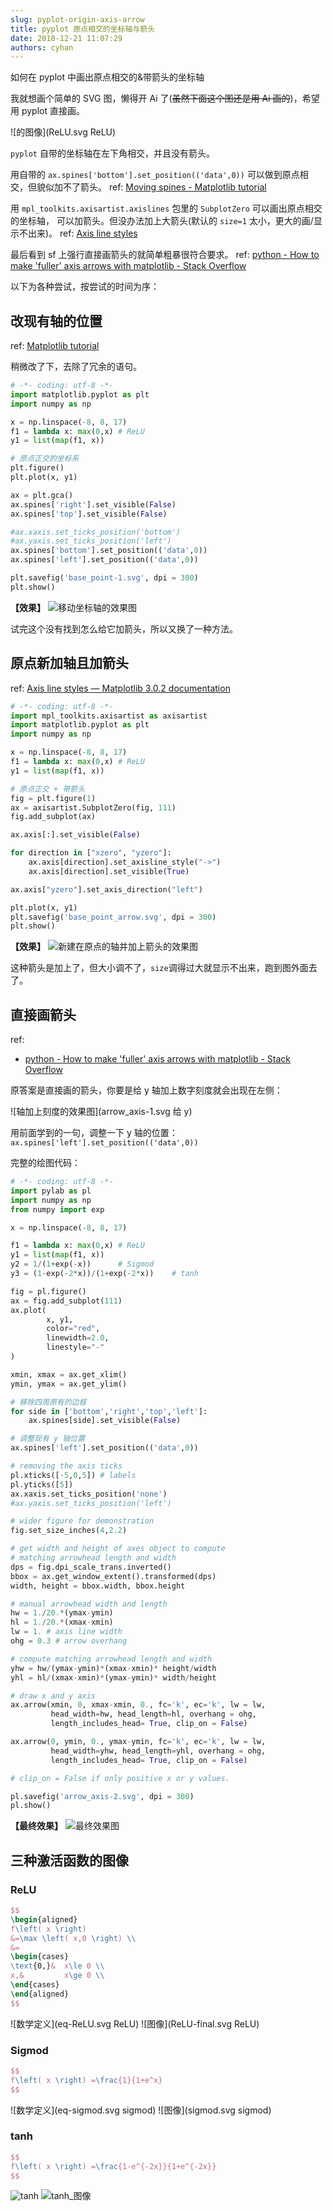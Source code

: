 ```yaml
---
slug: pyplot-origin-axis-arrow
title: pyplot 原点相交的坐标轴与箭头
date: 2018-12-21 11:07:29
authors: cyhan
---
```

如何在 pyplot 中画出原点相交的&带箭头的坐标轴


我就想画个简单的 SVG 图，懒得开 Ai 了(~~虽然下面这个图还是用 Ai 画的~~)，希望用 pyplot 直接画。

![的图像](ReLU.svg ReLU)

`pyplot` 自带的坐标轴在左下角相交，并且没有箭头。

用自带的 `ax.spines['bottom'].set_position(('data',0))` 可以做到原点相交，但貌似加不了箭头。
ref: [Moving spines - Matplotlib tutorial](https://www.labri.fr/perso/nrougier/teaching/matplotlib/#moving-spines)

用 `mpl_toolkits.axisartist.axislines` 包里的 `SubplotZero` 可以画出原点相交的坐标轴，
可以加箭头。但没办法加上大箭头(默认的 `size=1` 太小，更大的画/显示不出来)。
ref: [Axis line styles](https://matplotlib.org/gallery/axisartist/demo_axisline_style.html)

最后看到 sf 上强行直接画箭头的就简单粗暴很符合要求。
ref: [python - How to make 'fuller' axis arrows with matplotlib - Stack Overflow](https://stackoverflow.com/a/23855021/10250520)

<!-- truncate -->

以下为各种尝试，按尝试的时间为序：

## 改现有轴的位置

ref: [Matplotlib tutorial](https://www.labri.fr/perso/nrougier/teaching/matplotlib/#moving-spines)

稍微改了下，去除了冗余的语句。

```python move axis to base point
# -*- coding: utf-8 -*-
import matplotlib.pyplot as plt
import numpy as np

x = np.linspace(-8, 8, 17)
f1 = lambda x: max(0,x) # ReLU
y1 = list(map(f1, x))

# 原点正交的坐标系
plt.figure()
plt.plot(x, y1)

ax = plt.gca()
ax.spines['right'].set_visible(False)
ax.spines['top'].set_visible(False)

#ax.xaxis.set_ticks_position('bottom')
#ax.yaxis.set_ticks_position('left')
ax.spines['bottom'].set_position(('data',0))
ax.spines['left'].set_position(('data',0))

plt.savefig('base_point-1.svg', dpi = 300)
plt.show()
```

**【效果】**
![移动坐标轴的效果图](base_point-1.svg)

试完这个没有找到怎么给它加箭头，所以又换了一种方法。


## 原点新加轴且加箭头

ref: [Axis line styles — Matplotlib 3.0.2 documentation](https://matplotlib.org/gallery/axisartist/demo_axisline_style.html)

```python Add new ZeroAxis with arrows
# -*- coding: utf-8 -*-
import mpl_toolkits.axisartist as axisartist
import matplotlib.pyplot as plt
import numpy as np

x = np.linspace(-8, 8, 17)
f1 = lambda x: max(0,x) # ReLU
y1 = list(map(f1, x))

# 原点正交 + 带箭头
fig = plt.figure(1)
ax = axisartist.SubplotZero(fig, 111)
fig.add_subplot(ax)

ax.axis[:].set_visible(False)

for direction in ["xzero", "yzero"]:
    ax.axis[direction].set_axisline_style("->")
    ax.axis[direction].set_visible(True)

ax.axis["yzero"].set_axis_direction("left")

plt.plot(x, y1)
plt.savefig('base_point_arrow.svg', dpi = 300)
plt.show()
```

**【效果】**
![新建在原点的轴并加上箭头的效果图](base_point_arrow.svg)

这种箭头是加上了，但大小调不了，`size`调得过大就显示不出来，跑到图外面去了。


## 直接画箭头

ref:
- [python - How to make 'fuller' axis arrows with matplotlib - Stack Overflow]( https://stackoverflow.com/questions/17646247/how-to-make-fuller-axis-arrows-with-matplotlib/23855021#23855021 )

原答案是直接画的箭头，你要是给 y 轴加上数字刻度就会出现在左侧：

![轴加上刻度的效果图](arrow_axis-1.svg 给 y)

用前面学到的一句，调整一下 y 轴的位置：
`ax.spines['left'].set_position(('data',0))`

完整的绘图代码：

```python
# -*- coding: utf-8 -*-
import pylab as pl
import numpy as np
from numpy import exp

x = np.linspace(-8, 8, 17)

f1 = lambda x: max(0,x) # ReLU
y1 = list(map(f1, x))    
y2 = 1/(1+exp(-x))      # Sigmod
y3 = (1-exp(-2*x))/(1+exp(-2*x))    # tanh

fig = pl.figure()
ax = fig.add_subplot(111)
ax.plot(
        x, y1,
        color="red", 
        linewidth=2.0, 
        linestyle="-"
)

xmin, xmax = ax.get_xlim()
ymin, ymax = ax.get_ylim()

# 移除四周原有的边框
for side in ['bottom','right','top','left']:
    ax.spines[side].set_visible(False)

# 调整现有 y 轴位置
ax.spines['left'].set_position(('data',0))

# removing the axis ticks
pl.xticks([-5,0,5]) # labels
pl.yticks([5])
ax.xaxis.set_ticks_position('none')
#ax.yaxis.set_ticks_position('left')

# wider figure for demonstration
fig.set_size_inches(4,2.2)

# get width and height of axes object to compute
# matching arrowhead length and width
dps = fig.dpi_scale_trans.inverted()
bbox = ax.get_window_extent().transformed(dps)
width, height = bbox.width, bbox.height

# manual arrowhead width and length
hw = 1./20.*(ymax-ymin)
hl = 1./20.*(xmax-xmin)
lw = 1. # axis line width
ohg = 0.3 # arrow overhang

# compute matching arrowhead length and width
yhw = hw/(ymax-ymin)*(xmax-xmin)* height/width
yhl = hl/(xmax-xmin)*(ymax-ymin)* width/height

# draw x and y axis
ax.arrow(xmin, 0, xmax-xmin, 0., fc='k', ec='k', lw = lw,
         head_width=hw, head_length=hl, overhang = ohg,
         length_includes_head= True, clip_on = False)

ax.arrow(0, ymin, 0., ymax-ymin, fc='k', ec='k', lw = lw,
         head_width=yhw, head_length=yhl, overhang = ohg,
         length_includes_head= True, clip_on = False)

# clip_on = False if only positive x or y values.

pl.savefig('arrow_axis-2.svg', dpi = 300)
pl.show()
```

**【最终效果】**
![最终效果图](arrow_axis-2.svg)


## 三种激活函数的图像

### ReLU
```tex
$$
\begin{aligned}
f\left( x \right) 
&=\max \left( x,0 \right) \\
&=
\begin{cases}
\text{0,}&  x\le 0 \\
x,&         x\ge 0 \\
\end{cases}
\end{aligned}
$$
```

![数学定义](eq-ReLU.svg ReLU)
![图像](ReLU-final.svg ReLU)


### Sigmod
```tex
$$
f\left( x \right) =\frac{1}{1+e^x}
$$
```

![数学定义](eq-sigmod.svg sigmod)
![图像](sigmod.svg sigmod)


### tanh
```tex
$$
f\left( x \right) =\frac{1-e^{-2x}}{1+e^{-2x}}
$$
```

![tanh ](eq-tanh.svg)
![tanh_图像](tanh.svg)
